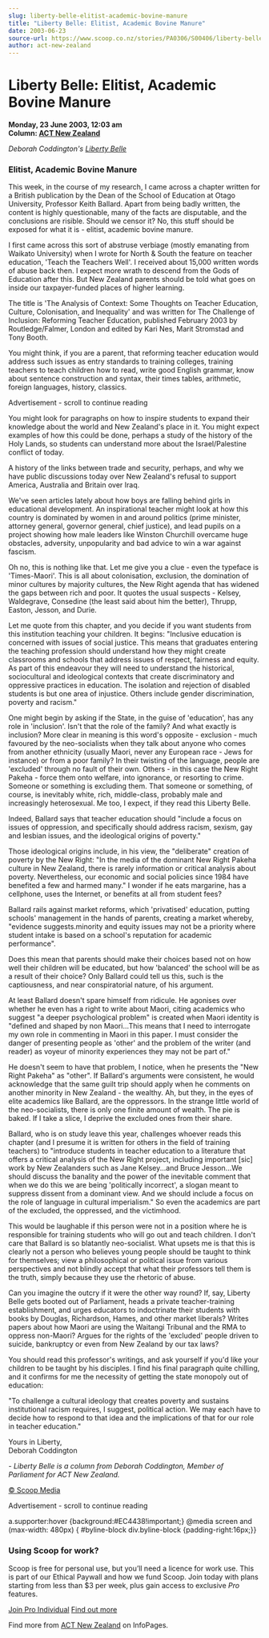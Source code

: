 ```yaml
---
slug: liberty-belle-elitist-academic-bovine-manure
title: "Liberty Belle: Elitist, Academic Bovine Manure"
date: 2003-06-23
source-url: https://www.scoop.co.nz/stories/PA0306/S00406/liberty-belle-elitist-academic-bovine-manure.htm
author: act-new-zealand
---
```

Liberty Belle: Elitist, Academic Bovine Manure
==============================================

**Monday, 23 June 2003, 12:03 am**  
**Column: [ACT New Zealand](https://info.scoop.co.nz/ACT_New_Zealand)**

_Deborah Coddington's [Liberty Belle](#a)_  

### Elitist, Academic Bovine Manure

This week, in the course of my research, I came across a chapter written for a British publication by the Dean of the School of Education at Otago University, Professor Keith Ballard. Apart from being badly written, the content is highly questionable, many of the facts are disputable, and the conclusions are risible. Should we censor it? No, this stuff should be exposed for what it is - elitist, academic bovine manure.

I first came across this sort of abstruse verbiage (mostly emanating from Waikato University) when I wrote for North & South the feature on teacher education, 'Teach the Teachers Well'. I received about 15,000 written words of abuse back then. I expect more wrath to descend from the Gods of Education after this. But New Zealand parents should be told what goes on inside our taxpayer-funded places of higher learning.

The title is 'The Analysis of Context: Some Thoughts on Teacher Education, Culture, Colonisation, and Inequality' and was written for The Challenge of Inclusion: Reforming Teacher Education, published February 2003 by Routledge/Falmer, London and edited by Kari Nes, Marit Stromstad and Tony Booth.

You might think, if you are a parent, that reforming teacher education would address such issues as entry standards to training colleges, training teachers to teach children how to read, write good English grammar, know about sentence construction and syntax, their times tables, arithmetic, foreign languages, history, classics.

Advertisement - scroll to continue reading





You might look for paragraphs on how to inspire students to expand their knowledge about the world and New Zealand's place in it. You might expect examples of how this could be done, perhaps a study of the history of the Holy Lands, so students can understand more about the Israel/Palestine conflict of today.

A history of the links between trade and security, perhaps, and why we have public discussions today over New Zealand's refusal to support America, Australia and Britain over Iraq.

We've seen articles lately about how boys are falling behind girls in educational development. An inspirational teacher might look at how this country is dominated by women in and around politics (prime minister, attorney general, governor general, chief justice), and lead pupils on a project showing how male leaders like Winston Churchill overcame huge obstacles, adversity, unpopularity and bad advice to win a war against fascism.

Oh no, this is nothing like that. Let me give you a clue - even the typeface is 'Times-Maori'. This is all about colonisation, exclusion, the domination of minor cultures by majority cultures, the New Right agenda that has widened the gaps between rich and poor. It quotes the usual suspects - Kelsey, Waldegrave, Consedine (the least said about him the better), Thrupp, Easton, Jesson, and Durie.

Let me quote from this chapter, and you decide if you want students from this institution teaching your children. It begins: \"Inclusive education is concerned with issues of social justice. This means that graduates entering the teaching profession should understand how they might create classrooms and schools that address issues of respect, fairness and equity. As part of this endeavour they will need to understand the historical, sociocultural and ideological contexts that create discriminatory and oppressive practices in education. The isolation and rejection of disabled students is but one area of injustice. Others include gender discrimination, poverty and racism."

One might begin by asking if the State, in the guise of 'education', has any role in 'inclusion'. Isn't that the role of the family? And what exactly is inclusion? More clear in meaning is this word's opposite - exclusion - much favoured by the neo-socialists when they talk about anyone who comes from another ethnicity (usually Maori, never any European race - Jews for instance) or from a poor family? In their twisting of the language, people are 'excluded' through no fault of their own. Others - in this case the New Right Pakeha - force them onto welfare, into ignorance, or resorting to crime. Someone or something is excluding them. That someone or something, of course, is inevitably white, rich, middle-class, probably male and increasingly heterosexual. Me too, I expect, if they read this Liberty Belle.

Indeed, Ballard says that teacher education should "include a focus on issues of oppression, and specifically should address racism, sexism, gay and lesbian issues, and the ideological origins of poverty."

Those ideological origins include, in his view, the "deliberate" creation of poverty by the New Right: "In the media of the dominant New Right Pakeha culture in New Zealand, there is rarely information or critical analysis about poverty. Nevertheless, our economic and social policies since 1984 have benefited a few and harmed many." I wonder if he eats margarine, has a cellphone, uses the Internet, or benefits at all from student fees?

Ballard rails against market reforms, which 'privatised' education, putting schools' management in the hands of parents, creating a market whereby, "evidence suggests.minority and equity issues may not be a priority where student intake is based on a school's reputation for academic performance".

Does this mean that parents should make their choices based not on how well their children will be educated, but how 'balanced' the school will be as a result of their choice? Only Ballard could tell us this, such is the captiousness, and near conspiratorial nature, of his argument.

At least Ballard doesn't spare himself from ridicule. He agonises over whether he even has a right to write about Maori, citing academics who suggest "a deeper psychological problem" is created when Maori identity is "defined and shaped by non Maori...This means that I need to interrogate my own role in commenting in Maori in this paper. I must consider the danger of presenting people as 'other' and the problem of the writer (and reader) as voyeur of minority experiences they may not be part of."

He doesn't seem to have that problem, I notice, when he presents the "New Right Pakeha" as "other". If Ballard's arguments were consistent, he would acknowledge that the same guilt trip should apply when he comments on another minority in New Zealand - the wealthy. Ah, but they, in the eyes of elite academics like Ballard, are the oppressors. In the strange little world of the neo-socialists, there is only one finite amount of wealth. The pie is baked. If I take a slice, I deprive the excluded ones from their share.

Ballard, who is on study leave this year, challenges whoever reads this chapter (and I presume it is written for others in the field of training teachers) to "introduce students in teacher education to a literature that offers a critical analysis of the New Right project, including important \[sic\] work by New Zealanders such as Jane Kelsey...and Bruce Jesson...We should discuss the banality and the power of the inevitable comment that when we do this we are being 'politically incorrect', a slogan meant to suppress dissent from a dominant view. And we should include a focus on the role of language in cultural imperialism." So even the academics are part of the excluded, the oppressed, and the victimhood.

This would be laughable if this person were not in a position where he is responsible for training students who will go out and teach children. I don't care that Ballard is so blatantly neo-socialist. What upsets me is that this is clearly not a person who believes young people should be taught to think for themselves; view a philosophical or political issue from various perspectives and not blindly accept that what their professors tell them is the truth, simply because they use the rhetoric of abuse.

Can you imagine the outcry if it were the other way round? If, say, Liberty Belle gets booted out of Parliament, heads a private teacher-training establishment, and urges educators to indoctrinate their students with books by Douglas, Richardson, Hames, and other market liberals? Writes papers about how Maori are using the Waitangi Tribunal and the RMA to oppress non-Maori? Argues for the rights of the 'excluded' people driven to suicide, bankruptcy or even from New Zealand by our tax laws?

You should read this professor's writings, and ask yourself if you'd like your children to be taught by his disciples. I find his final paragraph quite chilling, and it confirms for me the necessity of getting the state monopoly out of education:

"To challenge a cultural ideology that creates poverty and sustains institutional racism requires, I suggest, political action. We may each have to decide how to respond to that idea and the implications of that for our role in teacher education."

Yours in Liberty,  
Deborah Coddington

_\- Liberty Belle is a column from Deborah Coddington, Member of Parliament for ACT New Zealand._

  

[© Scoop Media](http://www.scoop.co.nz/about/terms.html)  

Advertisement - scroll to continue reading



a.supporter:hover {background:#EC4438!important;} @media screen and (max-width: 480px) { #byline-block div.byline-block {padding-right:16px;}}

### Using Scoop for work?

Scoop is free for personal use, but you’ll need a licence for work use. This is part of our Ethical Paywall and how we fund Scoop. Join today with plans starting from less than $3 per week, plus gain access to exclusive _Pro_ features.  
  
[Join Pro Individual](https://pro.scoop.co.nz/Individual/?from=ProIn24) [Find out more](https://pro.scoop.co.nz/using-scoop-for-work/?from=ProIn24)

Find more from [ACT New Zealand](https://info.scoop.co.nz/ACT_New_Zealand) on InfoPages.